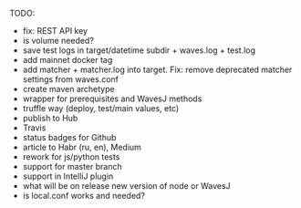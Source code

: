 TODO:
* fix: REST API key
* is volume needed?
* save test logs in target/datetime subdir + waves.log + test.log
* add mainnet docker tag
* add matcher + matcher.log into target. Fix: remove deprecated matcher settings from waves.conf
* create maven archetype
* wrapper for prerequisites and WavesJ methods
* truffle way (deploy, test/main values, etc)
* publish to Hub
* Travis
* status badges for Github
* article to Habr (ru, en), Medium
* rework for js/python tests
* support for master branch
* support in IntelliJ plugin
* what will be on release new version of node or WavesJ
* is local.conf works and needed?
